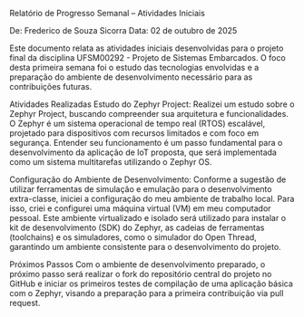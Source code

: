 Relatório de Progresso Semanal – Atividades Iniciais

De: Frederico de Souza Sicorra
Data: 02 de outubro de 2025

Este documento relata as atividades iniciais desenvolvidas para o projeto final da disciplina UFSM00292 - Projeto de Sistemas Embarcados. O foco desta primeira semana foi o estudo das tecnologias envolvidas e a preparação do ambiente de desenvolvimento necessário para as contribuições futuras.

Atividades Realizadas
Estudo do Zephyr Project:
Realizei um estudo sobre o Zephyr Project, buscando compreender sua arquitetura e funcionalidades. O Zephyr é um sistema operacional de tempo real (RTOS) escalável, projetado para dispositivos com recursos limitados e com foco em segurança. Entender seu funcionamento é um passo fundamental para o desenvolvimento da aplicação de IoT proposta, que será implementada como um sistema multitarefas utilizando o Zephyr OS.


Configuração do Ambiente de Desenvolvimento:
Conforme a sugestão de utilizar ferramentas de simulação e emulação para o desenvolvimento extra-classe, iniciei a configuração do meu ambiente de trabalho local. Para isso, criei e configurei uma máquina virtual (VM) em meu computador pessoal. Este ambiente virtualizado e isolado será utilizado para instalar o kit de desenvolvimento (SDK) do Zephyr, as cadeias de ferramentas (toolchains) e os simuladores, como o simulador do Open Thread, garantindo um ambiente consistente para o desenvolvimento do projeto.

Próximos Passos
Com o ambiente de desenvolvimento preparado, o próximo passo será realizar o fork do repositório central do projeto no GitHub e iniciar os primeiros testes de compilação de uma aplicação básica com o Zephyr, visando a preparação para a primeira contribuição via pull request.